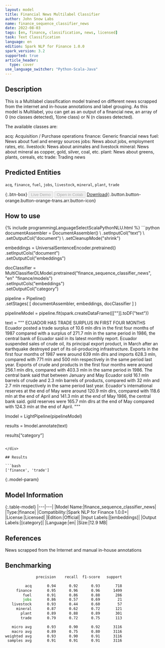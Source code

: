 ```yaml
---
layout: model
title: Financial News Multilabel Classifier
author: John Snow Labs
name: finance_sequence_classifier_news
date: 2022-08-03
tags: [en, finance, classification, news, licensed]
task: Text Classification
language: en
edition: Spark NLP for Finance 1.0.0
spark_version: 3.2
supported: true
article_header:
  type: cover
use_language_switcher: "Python-Scala-Java"
---
```


## Description

This is a Multilabel classification model trained on different news scrapped from the internet and in-house annotations and label grouping. As this model is Multilabel, you can get as an output of a financial new, an array of 0 (no classes detected), 1(one class) or N (n classes detected).

The available classes are:

acq: Acquisition / Purchase operations
finance: Generic financial news
fuel: News about fuel and energy sources
jobs: News about jobs, employment rates, etc.
livestock: News about animales and livestock
mineral: News about mineral as copper, gold, silver, coal, etc.
plant: News about greens, plants, cereals, etc
trade: Trading news

## Predicted Entities

`acq`, `finance`, `fuel`, `jobs`, `livestock`, `mineral`, `plant`, `trade`

{:.btn-box}
<button class="button button-orange" disabled>Live Demo</button>
<button class="button button-orange" disabled>Open in Colab</button>
[Download](https://s3.amazonaws.com/auxdata.johnsnowlabs.com/finance/models/finance_sequence_classifier_news_en_1.0.0_3.2_1659539565594.zip){:.button.button-orange.button-orange-trans.arr.button-icon}

## How to use



<div class="tabs-box" markdown="1">
{% include programmingLanguageSelectScalaPythonNLU.html %}
```python
documentAssembler = DocumentAssembler() \
    .setInputCol("text") \
    .setOutputCol("document") \
    .setCleanupMode("shrink")

embeddings = UniversalSentenceEncoder.pretrained() \
    .setInputCols("document") \
    .setOutputCol("embeddings")

docClassifier = MultiClassifierDLModel.pretrained("finance_sequence_classifier_news", "en" "finance/models")\
    .setInputCols("embeddings") \
    .setOutputCol("category")

pipeline = Pipeline() \
    .setStages(
      [
        documentAssembler,
        embeddings,
        docClassifier
      ]
    )

pipelineModel = pipeline.fit(spark.createDataFrame([[""]].toDF("text"))

text = """
ECUADOR HAS TRADE SURPLUS IN FIRST FOUR MONTHS Ecuador posted a trade surplus of 10.6 mln dlrs in the first four months of 1987 compared with a surplus of 271.7 mln in the same period in 1986, the central bank of Ecuador said in its latest monthly report. Ecuador suspended sales of crude oil, its principal export product, in March after an earthquake destroyed part of its oil-producing infrastructure. Exports in the first four months of 1987 were around 639 mln dlrs and imports 628.3 mln, compared with 771 mln and 500 mln respectively in the same period last year. Exports of crude and products in the first four months were around 256.1 mln dlrs, compared with 403.3 mln in the same period in 1986. The central bank said that between January and May Ecuador sold 16.1 mln barrels of crude and 2.3 mln barrels of products, compared with 32 mln and 2.7 mln respectively in the same period last year. Ecuador's international reserves at the end of May were around 120.9 mln dlrs, compared with 118.6 mln at the end of April and 141.3 mln at the end of May 1986, the central bank said. gold reserves were 165.7 mln dlrs at the end of May compared with 124.3 mln at the end of April.
"""

lmodel = LightPipeline(pipelineModel)

results = lmodel.annotate(text)

results[“category”]
```

</div>

## Results

```bash
['finance', 'trade']
```

{:.model-param}
## Model Information

{:.table-model}
|---|---|
|Model Name:|finance_sequence_classifier_news|
|Type:|finance|
|Compatibility:|Spark NLP for Finance 1.0.0+|
|License:|Licensed|
|Edition:|Official|
|Input Labels:|[embeddings]|
|Output Labels:|[category]|
|Language:|en|
|Size:|12.9 MB|

## References

News scrapped from the Internet and manual in-house annotations

## Benchmarking

```bash
              precision    recall  f1-score   support

         acq       0.94      0.92      0.93       718
     finance       0.95      0.96      0.96      1499
        fuel       0.91      0.86      0.88       286
        jobs       0.86      0.57      0.69        21
   livestock       0.93      0.44      0.60        57
     mineral       0.87      0.62      0.72       121
       plant       0.89      0.88      0.89       301
       trade       0.79      0.72      0.75       113

   micro avg       0.93      0.90      0.92      3116
   macro avg       0.89      0.75      0.80      3116
weighted avg       0.93      0.90      0.91      3116
 samples avg       0.91      0.91      0.91      3116
```